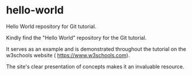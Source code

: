 # hello-world

Hello World repository for Git tutorial.

Kindly find the "Hello World" repository for the Git tutorial.

It serves as an example and is demonstrated throughout the tutorial on the w3schools website ( https://www.w3schools.com). 

The site's clear presentation of concepts makes it an invaluable resource.
